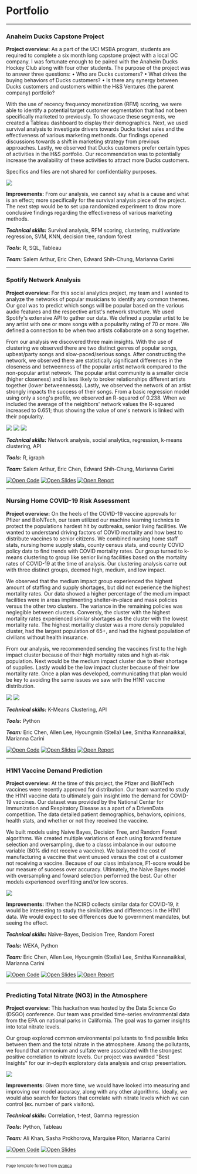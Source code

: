 # Portfolio

---

### Anaheim Ducks Capstone Project

**Project overview:** As a part of the UCI MSBA program, students are required to complete a six month long capstone project with a local OC company. I was fortunate enough to be paired with the Anaheim Ducks Hockey Club along with four other students. The purpose of the project was to answer three questions:
• Who are Ducks customers?
• What drives the buying behaviors of Ducks customers?
• Is there any synergy between Ducks customers and customers within the H&S Ventures (the parent company) portfolio?

With the use of recency frequency monetization (RFM) scoring, we were able to identify a potential target customer segmentation that had not been specifically marketed to previously. To showcase these segments, we created a Tableau dashboard to display their demographics. Next, we used survival analysis to investigate drivers towards Ducks ticket sales and the effectiveness of various marketing methonds. Our findings opened discussions towards a shift in marketing strategy from previous approaches. Lastly, we observed that Ducks customers prefer certain types of activities in the H&S portfolio. Our recommendation was to potentially increase the availability of these activities to attract more Ducks customers.

Specifics and files are not shared for confidentiality purposes.

<img src="images/ducks_img.png?raw=true"/>

**Improvements:** From our analysis, we cannot say what is a cause and what is an effect; more specifically for the survival analysis piece of the project. The next step would be to set upa randomized experiment to draw more conclusive findings regarding the effectiveness of various marketing methods.

***Technical skills:*** Survival analysis, RFM scoring, clustering, multivariate regression, SVM, KNN, decision tree, random forest

***Tools:*** R, SQL, Tableau

***Team:*** Salem Arthur, Eric Chen, Edward Shih-Chung, Marianna Carini

---

### Spotify Network Analysis

**Project overview:** For this social analytics project, my team and I wanted to analyze the networks of popular musicians to identify any common themes. Our goal was to predict which songs will be popular based on the various audio features and the respective artist's network structure. We used Spotify's extensive API to gather our data. We defined a popular artist to be any artist with one or more songs with a popularity rating of 70 or more. We defined a connection to be when two artists collaborate on a song together. 

From our analysis we discovered three main insights. With the use of clustering we observed there are two distinct genres of popular songs, upbeat/party songs and slow-paced/serious songs. After constructing the network, we observed there are statistically significant differences in the closeness and betweenness of the popular artist network compared to the non-popular artist network. The popular artist community is a smaller circle (higher closeness) and is less likely to broker relationships different artists together (lower betweennesss). Lastly, we observed the network of an artist strongly impacts the success of their songs. From a basic regression model using only a song's profile, we observed an R-squared of 0.238. When we included the average of the neighbors' network values the R-squared increased to 0.651; thus showing the value of one's network is linked with their popularity.

<img src="images/spotify_img.png?raw=true"/>
<img src="images/spotify_img2.png?raw=true"/>
<img src="images/spotify_img3.png?raw=true"/>

***Technical skills:*** Network analysis, social analytics, regression, k-means clustering, API

***Tools:*** R, igraph

***Team:*** Salem Arthur, Eric Chen, Edward Shih-Chung, Marianna Carini


[![Open Code](https://img.shields.io/badge/R-Open_Files-red?logo=R)](/spotify_network_analysis/)
[![Open Slides](https://img.shields.io/badge/PPT-View_Slides-red?logo=microsoftpowerpoint)](docs/Spotify_Network_Pres.ppt)
[![Open Report](https://img.shields.io/badge/PDF-View_Report-red?logo=MicrosoftWord)](docs/Spotify_Network_Report.docx)

---

### Nursing Home COVID-19 Risk Assessment

**Project overview:** On the heels of the COVID-19 vaccine approvals for Pfizer and BioNTech, our team utilized our machine learning technics to protect the populations hardest hit by outbreaks, senior living facilities. We wanted to understand driving factors of COVID mortality and how best to distribute vaccines to senior citizens. We combined nursing home staff stats, nursing home supply stats, county census stats, and county COVID policy data to find trends with COVID mortality rates. Our group turned to k-means clustering to group like senior living facilities based on the mortality rates of COVID-19 at the time of analysis. Our clustering analysis came out with three distinct groups, deemed high, medium, and low impact. 

We observed that the medium impact group experienced the highest amount of staffing and supply shortages, but did not experience the highest mortality rates. Our data showed a higher percentage of the medium impact facilities were in areas implimenting shelter-in-place and mask policies versus the other two clusters. The variance in the remaining policies was neglegible between clusters. Conversly, the cluster with the highest mortality rates experienced similar shortages as the cluster with the lowest mortality rate. The highest mortaility cluster was a more densly populated cluster, had the largest population of 65+, and had the highest population of civilians without health insurance.

From our analysis, we recommended sending the vaccines first to the high impact cluster because of their high mortality rates and high at-risk population. Next would be the medium impact cluster due to their shortage of supplies. Lastly would be the low impact cluster because of their low mortality rate. Once a plan was developed, communicating that plan would be key to avoiding the same issues we saw with the H1N1 vaccine distribution.

<img src="images/covid_nursing_home_img2.png?raw=true"/>
<img src="images/covid_nursing_home_img3.png?raw=true"/>

***Technical skills:*** K-Means Clustering, API

***Tools:*** Python

***Team:*** Eric Chen, Allen Lee, Hyoungmin (Stella) Lee, Smitha Kannanaikkal, Marianna Carini


[![Open Code](https://img.shields.io/badge/Jupyter-Open_Files-red?logo=Jupyter)](/H1N1_pred/)
[![Open Slides](https://img.shields.io/badge/PPT-View_Slides-red?logo=microsoftpowerpoint)](docs/COVID_Nursing_Home.pdf)
[![Open Report](https://img.shields.io/badge/PDF-View_Report-red?logo=MicrosoftWord)](docs/COVID_Nursing_Home_Report.pdf)

---

### H1N1 Vaccine Demand Prediction

**Project overview:** At the time of this project, the Pfizer and BioNTech vaccines were recently approved for distribution. Our team wanted to study the H1N1 vaccine data to ultimately gain insight into the demand for COVID-19 vaccines. Our dataset was provided by the National Center for Immunization and Respiratory Disease as a apart of a DrivenData competition. The data detailed patient demographics, behaviors, opinions, health stats, and whether or not they received the vaccine. 

We built models using Naive Bayes, Decision Tree, and Random Forest algorithms. We created multiple variations of each using forward feature selection and oversampling, due to a classs imbalance in our outcome variable (80% did not receive a vaccine). We balanced the cost of manufacturing a vaccine that went unused versus the cost of a customer not receiving a vaccine. Because of our class imbalance, F1-score would be our measure of success over accuracy. Ultimately, the Naive Bayes model with oversampling and foward selection performed the best. Our other models experienced overfitting and/or low scores. 

<img src="images/h1n1_img.png?raw=true"/>


**Improvements:** If/when the NCIRD collects similar data for COVID-19, it would be interesting to study the similarities and differences in the H1N1 data. We would expect to see differences due to government mandates, but seeing the effect.

***Technical skills:*** Naïve-Bayes, Decision Tree, Random Forest

***Tools:*** WEKA, Python

***Team:*** Eric Chen, Allen Lee, Hyoungmin (Stella) Lee, Smitha Kannanaikkal, Marianna Carini


[![Open Code](https://img.shields.io/badge/Jupyter-Open_Files-red?logo=Jupyter)](/H1N1_pred/)
[![Open Slides](https://img.shields.io/badge/PPT-View_Slides-red?logo=microsoftpowerpoint)](docs/H1N1_Pred_Presentation.png)
[![Open Report](https://img.shields.io/badge/PDF-View_Report-red?logo=MicrosoftWord)](docs/H1N1_Pred_Report.pdf)

---

### Predicting Total Nitrate (NO3) in the Atmosphere

**Project overview:** This hackathon was hosted by the Data Science Go (DSGO) conference. Our team was provided time-series environmental data from the EPA on national parks in California. The goal was to garner insights into total nitrate levels.

Our group explored common environmental pollutants to find possible links between them and the total nitrate in the atmosphere. Among the pollutants, we found that ammonium and sulfate were associated with the strongest positive correlation to nitrate levels. Our project was awarded "Best Insights" for our in-depth exploratory data analysis and crisp presentation.

<img src="images/nitrate_img3.png?raw=true"/>


**Improvements:** Given more time, we would have looked into measuring and improving our model accuracy, along with any other algorithms. Ideally, we would also search for factors that correlate with nitrate levels which we can control (ex. number of park visitors).

***Technical skills:*** Correlation, t-test, Gamma regression

***Tools:*** Python, Tableau

***Team:*** Ali Khan, Sasha Prokhorova, Marquise Piton, Marianna Carini


[![Open Code](https://img.shields.io/badge/Jupyter-Open_Files-red?logo=Jupyter)](projects/nitrate_pred/)
[![Open Slides](https://img.shields.io/badge/PPT-View_Slides-red?logo=microsoftpowerpoint)](docs/nitrate_pred_slides.pdf)

---
<p style="font-size:11px">Page template forked from <a href="https://github.com/evanca/quick-portfolio">evanca</a></p>
<!-- Remove above link if you don't want to attibute -->
